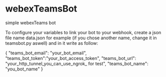 # webexTeamsBot
simple webexTeams bot

To configure your variables to link your bot to your webhook,
 create a json file name data.json for example (if you chose
 another name, change it in teamsbot.py aswell) and in it
 write as follow:
 
 {
  "teams_bot_email":  "your_bot_email",
  "teams_bot_token":"your_bot_access_token",
  "teams_bot_url": "your_http_tunnel_you_can_use_ngrok_
  for test",
  "teams_bot_name": "you_bot_name"
}


